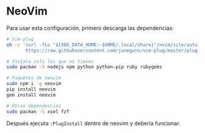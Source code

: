 # NeoVim

Para usar esta configuración, primero descarga las dependencias:

```bash
# Vim-plug
sh -c 'curl -fLo "${XDG_DATA_HOME:-$HOME/.local/share}"/nvim/site/autoload/plug.vim --create-dirs \
       https://raw.githubusercontent.com/junegunn/vim-plug/master/plug.vim'

# Instala solo los que no tienes
sudo pacman -S nodejs npm python python-pip ruby rubygems

# Paquetes de neovim
sudo npm i -g neovim
pip install neovim
gem install neovim

# Otras dependencias
sudo pacman -S xsel fzf
```

Después ejecuta ```:PlugInstall``` dentro de neovim y debería funcionar.
